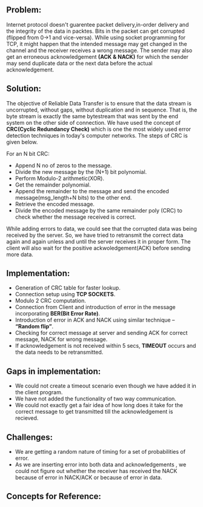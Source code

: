 ## Problem:

Internet protocol doesn't guarentee packet delivery,in-order delivery and the integrity of the data in packtes. 
Bits in the packet can get corrupted (flipped from 0->1 and vice-versa). While using socket programming for TCP, 
it might happen that the intended message may get changed in the channel and the receiver receives a wrong message.
The sender may also get an erroneous acknowledgement **(ACK & NACK)** for which the sender may send duplicate data or 
the next data before the actual acknowledgement.

## Solution: 

The objective of Reliable Data Transfer is to ensure that the data stream is uncorrupted, without gaps, without 
duplication and in sequence. That is, the byte stream is exactly the same bytestream that was sent by the end 
system on the other side of connection. We have used the concept of **CRC(Cyclic Redundancy Check)** which is one
the most widely used error detection techniques in today's computer networks. The steps of CRC is given below.

For an N bit CRC:
* Append  N no of zeros to the message.
* Divide the new message by the (N+1) bit polynomial.
* Perform Modulo-2 arithmetic(XOR).
* Get the remainder polynomial.
* Append  the remainder to the message and send the encoded message(msg_length+N bits) to the other end.
* Retrieve the encoded message.
* Divide the encoded message by the same remainder poly (CRC) to check whether the message received is correct.

While adding errors to data, we could see that the corrupted data was being received by the server. So, we have
tried to retransmit the correct data again and again unless and until the server receives it in proper form. 
The client will also wait for the positive ackwoledgement(ACK) before sending more data. 

## Implementation:

* Generation of CRC table for faster lookup.
* Connection setup using **TCP SOCKETS**.
* Modulo 2 CRC computation.
* Connection from Client and introduction of error in the message incorporating **BER(Bit Error Rate)**.
* Introduction of error in ACK and NACK using similar technique – **“Random flip”**.
* Checking for correct message at server and sending ACK for correct message, NACK for wrong message.
* If acknowledgement is not received within 5 secs, **TIMEOUT** occurs and the data needs to be retransmitted.

## Gaps in implementation:

* We could not create a timeout scenario even though we have added it in the client program.
* We have not added the functionality of two way communication.
* We could not exactly get a fair idea of how long does it take for the correct message to get transmitted
  till the acknowledgement is recieved.

## Challenges:

* We are getting a random nature of timing for a set of probabilities of error.
* As we are inserting error into both data and acknowledgements , we could not figure out 
  whether the receiver has received the NACK because of error in NACK/ACK or because of error in data.
  
## Concepts for Reference:


